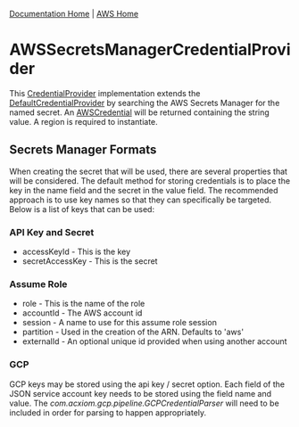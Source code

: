 [Documentation Home](../../docs/readme.md) | [AWS Home](../readme.md)

# AWSSecretsManagerCredentialProvider
This [CredentialProvider](../../docs/credentialprovider.md) implementation extends the [DefaultCredentialProvider](../../docs/credentialprovider.md#DefaultCredentialProvider)
by searching the AWS Secrets Manager for the named secret. An [AWSCredential](../../docs/credentialprovider.md#metalus-aws) will be returned
containing the string value. A region is required to instantiate.

## Secrets Manager Formats
When creating the secret that will be used, there are several properties that will be considered. The default method
for storing credentials is to place the key in the name field and the secret in the value field. The recommended approach
is to use key names so that they can specifically be targeted. Below is a list of keys that can be used:

### API Key and Secret
* accessKeyId - This is the key
* secretAccessKey - This is the secret
### Assume Role
* role - This is the name of the role
* accountId - The AWS account id
* session - A name to use for this assume role session
* partition - Used in the creation of the ARN. Defaults to 'aws'
* externalId - An optional unique id provided when using another account

### GCP
GCP keys may be stored using the api key / secret option. Each field of the JSON service account key needs to be
stored using the field name and value. The _com.acxiom.gcp.pipeline.GCPCredentialParser_ will need to be included
in order for parsing to happen appropriately.
